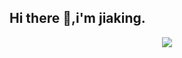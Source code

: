 ## Hi there 👋,i'm jiaking.

<div align="center"> <img src="https://visitor-badge.glitch.me/badge?page_id=jiaking001" /> </div>

<!--
<div align="center"> <img height="137px" src="https://github-readme-stats.vercel.app/api?username=jiaking001&hide_title=true&hide_border=true&show_icons=trueline_height=21&text_color=000&icon_color=000&bg_color=0,ea6161,ffc64d,fffc4d,52fa5a&theme=graywhite" /> </div>
-->

<!--
**jiaking001/jiaking001** is a ✨ _special_ ✨ repository because its `README.md` (this file) appears on your GitHub profile.

Here are some ideas to get you started:

- 🔭 I’m currently working on ...
- 🌱 I’m currently learning ...
- 👯 I’m looking to collaborate on ...
- 🤔 I’m looking for help with ...
- 💬 Ask me about ...
- 📫 How to reach me: ...
- 😄 Pronouns: ...
- ⚡ Fun fact: ...
-->

